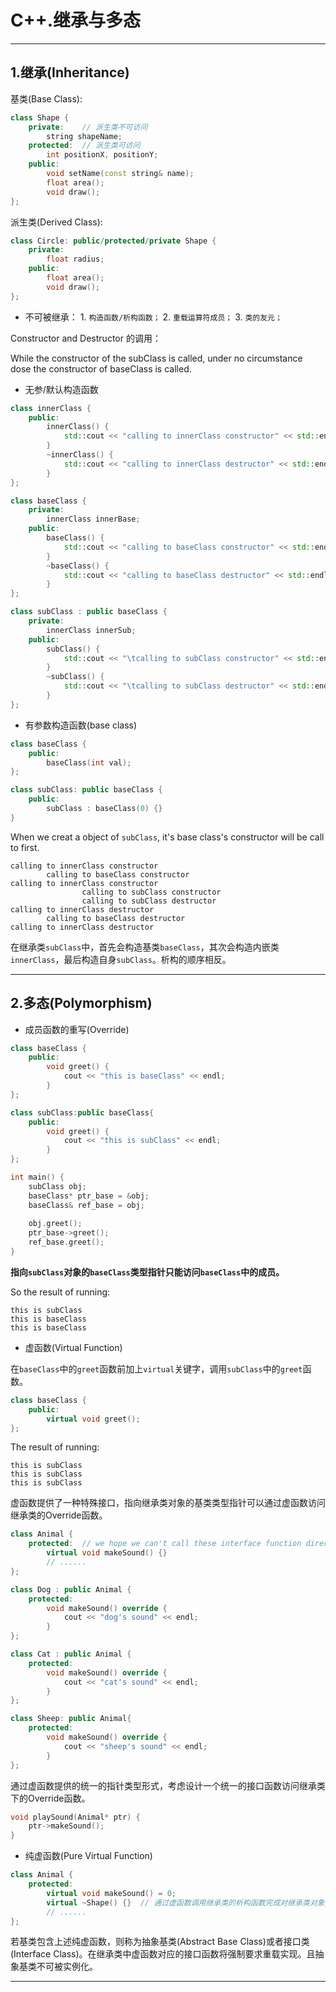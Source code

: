 # **C++.继承与多态**

---

## **1.继承(Inheritance)**

基类(Base Class):

```c++
class Shape {
	private:	// 派生类不可访问
		string shapeName;
	protected:	// 派生类可访问
		int positionX, positionY;
	public:
		void setName(const string& name);
		float area();
		void draw();
};
```

派生类(Derived Class):

```c++
class Circle: public/protected/private Shape {
	private:
    	float radius;
    public:
    	float area();
    	void draw();
};
```

- 不可被继承：
      1. `构造函数/析构函数；`
      2. `重载运算符成员；`
      3. `类的友元；`

Constructor and Destructor 的调用：

While the constructor of the subClass is called, under no circumstance dose the constructor of baseClass is called.

- 无参/默认构造函数

```c++
class innerClass {
	public:
		innerClass() {
			std::cout << "calling to innerClass constructor" << std::endl;
		}
		~innerClass() {
			std::cout << "calling to innerClass destructor" << std::endl;
		}
};

class baseClass {
	private:
		innerClass innerBase;
	public:
		baseClass() {
			std::cout << "calling to baseClass constructor" << std::endl;
		}
		~baseClass() {
			std::cout << "calling to baseClass destructor" << std::endl;
		}
};

class subClass : public baseClass {
	private:
		innerClass innerSub;
	public:
		subClass() {
			std::cout << "\tcalling to subClass constructor" << std::endl;
		}
		~subClass() {
			std::cout << "\tcalling to subClass destructor" << std::endl;
		}
};
```

- 有参数构造函数(base class)

```c++
class baseClass {
	public:
		baseClass(int val);
};

class subClass: public baseClass {
	public:
		subClass : baseClass(0) {}
}
```

When we creat a object of `subClass`, it's base class's constructor will be call to first.

```
calling to innerClass constructor
        calling to baseClass constructor
calling to innerClass constructor
                calling to subClass constructor
                calling to subClass destructor
calling to innerClass destructor
        calling to baseClass destructor
calling to innerClass destructor
```

在继承类`subClass`中，首先会构造基类`baseClass`，其次会构造内嵌类`innerClass`，最后构造自身`subClass`。析构的顺序相反。

---

## **2.多态(Polymorphism)**

- 成员函数的重写(Override)

```c++
class baseClass {
	public:
		void greet() {
			cout << "this is baseClass" << endl;
		}
};

class subClass:public baseClass{
	public:
		void greet() {
			cout << "this is subClass" << endl;
		}
};

int main() {
	subClass obj;
	baseClass* ptr_base = &obj;
	baseClass& ref_base = obj;
	
	obj.greet();
	ptr_base->greet();
	ref_base.greet();
}
```

**指向`subClass`对象的`baseClass`类型指针只能访问`baseClass`中的成员。**

So the result of running:

```
this is subClass
this is baseClass
this is baseClass
```

- 虚函数(Virtual Function)

在`baseClass`中的`greet`函数前加上`virtual`关键字，调用`subClass`中的`greet`函数。

```c++
class baseClass {
	public:
		virtual void greet();
};
```

The result of running:

```plaintext
this is subClass
this is subClass
this is subClass
```

虚函数提供了一种特殊接口，指向继承类对象的基类类型指针可以通过虚函数访问继承类的Override函数。

```c++
class Animal {
  	protected:	// we hope we can't call these interface function directly
    	virtual void makeSound() {}
    	// ......
};

class Dog : public Animal {
    protected:
    	void makeSound() override {
            cout << "dog's sound" << endl;
        }
};

class Cat : public Animal {
    protected:
    	void makeSound() override {
            cout << "cat's sound" << endl;
        }
};

class Sheep: public Animal{
    protected:
    	void makeSound() override {
            cout << "sheep's sound" << endl;
        }
};
```

通过虚函数提供的统一的指针类型形式，考虑设计一个统一的接口函数访问继承类下的Override函数。

```c++
void playSound(Animal* ptr) {
    ptr->makeSound();
}
```

- 纯虚函数(Pure Virtual Function)

```c++
class Animal {
  	protected:
    	virtual void makeSound() = 0;
    	virtual ~Shape() {}	 // 通过虚函数调用继承类的析构函数完成对继承类对象的虚构。
    	// ......
};
```

若基类包含上述纯虚函数，则称为抽象基类(Abstract Base Class)或者接口类(Interface Class)。在继承类中虚函数对应的接口函数将强制要求重载实现。且抽象基类不可被实例化。

---

